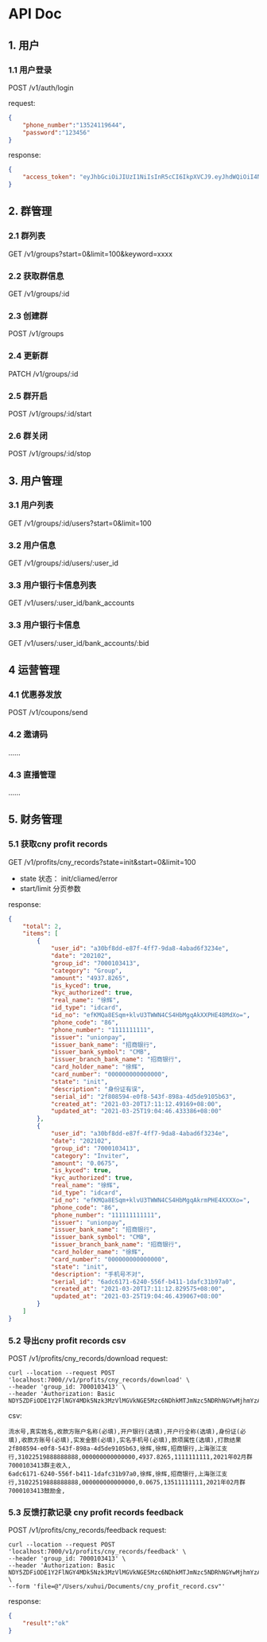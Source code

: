 # API Doc

## 1. 用户
### 1.1 用户登录
POST /v1/auth/login

request:
``` json
{
    "phone_number":"13524119644",
    "password":"123456"
}
```

response:
``` json
{
    "access_token": "eyJhbGciOiJIUzI1NiIsInR5cCI6IkpXVCJ9.eyJhdWQiOiI4NTc4OSIsImV4cCI6MTYxNzYwNjMwMywianRpIjoiYWY1Y2RjNzMtMTc2MS00YzVlLTlkMWYtOTMwOTAyM2RjMGYyIiwiaWF0IjoxNjE3MDAxNTAzLCJpc3MiOiIzMDAyMyIsIm1vZGUiOiJjbGllbnQiLCJ0eXAiOiJhcHB1c2VyIiwic2lkIjoiMjVlNmQ2Nzg1ZDE4NDRjMzgxNzRiNmZjOWVkNjg2MTAifQ.uXxz6Im6a70ZahAKSN_X86dqlxjX_576o_rJ7hcbEJM"
}
```

## 2. 群管理
### 2.1 群列表
GET /v1/groups?start=0&limit=100&keyword=xxxx

### 2.2 获取群信息
GET /v1/groups/:id

### 2.3 创建群
POST /v1/groups

### 2.4 更新群
PATCH /v1/groups/:id

### 2.5 群开启
POST /v1/groups/:id/start

### 2.6 群关闭
POST /v1/groups/:id/stop

## 3. 用户管理
### 3.1 用户列表
GET /v1/groups/:id/users?start=0&limit=100

### 3.2 用户信息
GET /v1/groups/:id/users/:user_id

### 3.3 用户银行卡信息列表
GET /v1/users/:user_id/bank_accounts

### 3.3 用户银行卡信息
GET /v1/users/:user_id/bank_accounts/:bid

## 4 运营管理
### 4.1 优惠券发放
POST /v1/coupons/send

### 4.2 邀请码
......

### 4.3 直播管理
......


## 5. 财务管理
### 5.1 获取cny profit records
GET /v1/profits/cny_records?state=init&start=0&limit=100
* state 状态： init/cliamed/error
* start/limit 分页参数

response:
``` json
{
    "total": 2,
    "items": [
        {
            "user_id": "a30bf8dd-e87f-4ff7-9da8-4abad6f3234e",
            "date": "202102",
            "group_id": "7000103413",
            "category": "Group",
            "amount": "4937.8265",
            "is_kyced": true,
            "kyc_authorized": true,
            "real_name": "徐辉",
            "id_type": "idcard",
            "id_no": "efKMQa8ESqm+klvU3TWWN4CS4HbMgqAkXXPHE48MdXo=",
            "phone_code": "86",
            "phone_number": "1111111111",
            "issuer": "unionpay",
            "issuer_bank_name": "招商银行",
            "issuer_bank_symbol": "CMB",
            "issuer_branch_bank_name": "招商银行",
            "card_holder_name": "徐辉",
            "card_number": "000000000000000",
            "state": "init",
            "description": "身份证有误",
            "serial_id": "2f808594-e0f8-543f-898a-4d5de9105b63",
            "created_at": "2021-03-20T17:11:12.49169+08:00",
            "updated_at": "2021-03-25T19:04:46.433386+08:00"
        },
        {
            "user_id": "a30bf8dd-e87f-4ff7-9da8-4abad6f3234e",
            "date": "202102",
            "group_id": "7000103413",
            "category": "Inviter",
            "amount": "0.0675",
            "is_kyced": true,
            "kyc_authorized": true,
            "real_name": "徐辉",
            "id_type": "idcard",
            "id_no": "efKMQa8ESqm+klvU3TWWN4CS4HbMgqAkrmPHE4XXXXo=",
            "phone_code": "86",
            "phone_number": "111111111111",
            "issuer": "unionpay",
            "issuer_bank_name": "招商银行",
            "issuer_bank_symbol": "CMB",
            "issuer_branch_bank_name": "招商银行",
            "card_holder_name": "徐辉",
            "card_number": "000000000000000",
            "state": "init",
            "description": "手机号不对",
            "serial_id": "6adc6171-6240-556f-b411-1dafc31b97a0",
            "created_at": "2021-03-20T17:11:12.829575+08:00",
            "updated_at": "2021-03-25T19:04:46.439067+08:00"
        }
    ]
}
```

### 5.2 导出cny profit records csv
POST /v1/profits/cny_records/download 
request:
``` curl
curl --location --request POST 'localhost:7000//v1/profits/cny_records/download' \
--header 'group_id: 7000103413' \
--header 'Authorization: Basic NDY5ZDFiODE1Y2FlNGY4MDk5Nzk3MzVlMGVkNGE5Mzc6NDhkMTJmNzc5NDRhNGYwMjhmYzA5M2VmYWRjMDExZTk='
```

csv:
``` csv
流水号,真实姓名,收款方账户名称(必填),开户银行(选填),开户行全称(选填),身份证(必填),收款方账号(必填),实发金额(必填),实名手机号(必填),款项属性(选填),打款结果
2f808594-e0f8-543f-898a-4d5de9105b63,徐辉,徐辉,招商银行,上海张江支行,31022519888888888,000000000000000,4937.8265,1111111111,2021年02月群7000103413群主收入,
6adc6171-6240-556f-b411-1dafc31b97a0,徐辉,徐辉,招商银行,上海张江支行,31022519888888888,000000000000000,0.0675,13511111111,2021年02月群7000103413鼓励金,

```


### 5.3 反馈打款记录 cny profit records feedback
POST /v1/profits/cny_records/feedback 
request:
``` curl
curl --location --request POST 'localhost:7000/v1/profits/cny_records/feedback' \
--header 'group_id: 7000103413' \
--header 'Authorization: Basic NDY5ZDFiODE1Y2FlNGY4MDk5Nzk3MzVlMGVkNGE5Mzc6NDhkMTJmNzc5NDRhNGYwMjhmYzA5M2VmYWRjMDExZTk=' \
--form 'file=@"/Users/xuhui/Documents/cny_profit_record.csv"'
```

response:
``` json
{
    "result":"ok"
}

```
